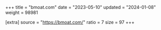 +++
title = "bmoat.com"
date = "2023-05-10"
updated = "2024-01-08"
weight = 98981

[extra]
source = "https://bmoat.com/"
ratio = 7
size = 97
+++
